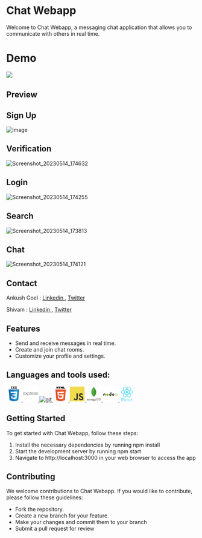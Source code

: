 # Chat Webapp
Welcome to Chat Webapp, a messaging chat application that allows you to communicate with others in real time.

# Demo
[<img src="https://drive.google.com/file/d/1On5UeLsRCTA-tKuBM4tWfrtM0DP2KKd8/view?usp=drive_link" width="50%">](https://drive.google.com/file/d/1xhZVGQS6nDjPdOPSx7B30Sd-DkM7bCZO/view?usp=share_link "Chat App")


## Preview

## Sign Up
![image](https://drive.google.com/file/d/1On5UeLsRCTA-tKuBM4tWfrtM0DP2KKd8/view?usp=drive_link)

## Verification
![Screenshot_20230514_174632](https://github.com/AnkushGoel251/Messaging-app/assets/77546629/a47620b1-ed1a-4b0b-a586-284bd9413bdb)

## Login
![Screenshot_20230514_174255](https://github.com/AnkushGoel251/Messaging-app/assets/77546629/fefcbaf2-030a-43e5-a83c-88bb6ba261c7)

## Search
![Screenshot_20230514_173813](https://github.com/AnkushGoel251/Messaging-app/assets/77546629/1f12375d-468a-41c5-881f-a7ca8c7df2eb)

## Chat
![Screenshot_20230514_174121](https://github.com/AnkushGoel251/Messaging-app/assets/77546629/0c892d3e-da06-4a24-bef6-f174facb3204)


## Contact
<p>Ankush Goel : <a href = "http://www.linkedin.com/in/ankush-goel-822733211"> Linkedin </a>, <a href = "https://twitter.com/AnkushG04310426"> Twitter </a></p>
<p>Shivam : <a href = "https://www.linkedin.com/in/shivam164/?originalSubdomain=in"> Linkedin </a>, <a href = "https://twitter.com/ShivamPandey164"> Twitter </a></p>

## Features
<ul>
        <li class="home">Send and receive messages in real time.</li>
        <li class="home">Create and join chat rooms.</li>
        <li class="home">Customize your profile and settings.</li>
</ul>

## Languages and tools used:
<a href="https://www.w3schools.com/css/" target="_blank" rel="noreferrer"> <img src="https://raw.githubusercontent.com/devicons/devicon/master/icons/css3/css3-original-wordmark.svg" alt="css3" width="40" height="40"/> </a> <a href="https://expressjs.com" target="_blank" rel="noreferrer"> <img src="https://raw.githubusercontent.com/devicons/devicon/master/icons/express/express-original-wordmark.svg" alt="express" width="40" height="40"/> </a> <a href="https://git-scm.com/" target="_blank" rel="noreferrer"> <img src="https://www.vectorlogo.zone/logos/git-scm/git-scm-icon.svg" alt="git" width="40" height="40"/> </a> <a href="https://www.w3.org/html/" target="_blank" rel="noreferrer"> <img src="https://raw.githubusercontent.com/devicons/devicon/master/icons/html5/html5-original-wordmark.svg" alt="html5" width="40" height="40"/> </a> <a href="https://developer.mozilla.org/en-US/docs/Web/JavaScript" target="_blank" rel="noreferrer"> <img src="https://raw.githubusercontent.com/devicons/devicon/master/icons/javascript/javascript-original.svg" alt="javascript" width="40" height="40"/> </a> <a href="https://www.mongodb.com/" target="_blank" rel="noreferrer"> <img src="https://raw.githubusercontent.com/devicons/devicon/master/icons/mongodb/mongodb-original-wordmark.svg" alt="mongodb" width="40" height="40"/> </a> <a href="https://nodejs.org" target="_blank" rel="noreferrer"> <img src="https://raw.githubusercontent.com/devicons/devicon/master/icons/nodejs/nodejs-original-wordmark.svg" alt="nodejs" width="40" height="40"/> </a> <a href="https://reactjs.org/" target="_blank" rel="noreferrer"> <img src="https://raw.githubusercontent.com/devicons/devicon/master/icons/react/react-original-wordmark.svg" alt="react" width="40" height="40"/> </a> </p>


## Getting Started
To get started with Chat Webapp, follow these steps:
<ol>
        <li class="home">Install the necessary dependencies by running npm install</li>
        <li class="home">Start the development server by running npm start</li>
        <li class="home">Navigate to http://localhost:3000 in your web browser to access the app</li>
</ol>




## Contributing
We welcome contributions to Chat Webapp. If you would like to contribute, please follow these guidelines:

<ul>
        <li class="home">Fork the repository.</li>
        <li class="home">Create a new branch for your feature.</li>
        <li class="home">Make your changes and commit them to your branch</li>
        <li class="home">Submit a pull request for review</li>
</ul>
